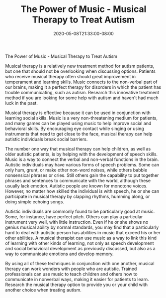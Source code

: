 ﻿---
title: "The Power of Music - Musical Therapy to Treat Autism"
date: 2020-05-08T21:33:00-08:00
description: "Text Tips for Web Success"
featured_image: "/images/Text.jpg"
tags: ["Text"]
---

The Power of Music - Musical Therapy to Treat Autism

Musical therapy is a relatively new treatment method for autism patients, but one that should not be overlooking when discussing options. Patients who receive musical therapy often should great improvement in temperament and learning skills. Music connects to the non-verbal part of our brains, making it a perfect therapy for disorders in which the patient has trouble communicating, such as autism. Research this innovative treatment method if you are looking for some help with autism and haven't had much luck in the past.

Musical therapy is effective because it can be used in conjunction with learning social skills. Music is a very non-threatening medium for patients, and many games can be played using music to help improve social and behavioral skills. By encouraging eye contact while singing or using instruments that need to get close to the face, musical therapy can help autistic individuals break social barriers. 

The number one way that musical therapy can help children, as well as older autistic patients, is by helping with the development of speech skills. Music is a way to connect the verbal and non-verbal functions in the brain. Autistic individuals may have various forms of speech problems. Some can only hum, grunt, or make other non-word noises, while others babble nonsensical phrases or cries. Still others gain the capability to put together phrases and sentences to communicate with the world, although these usually lack emotion. Autistic people are known for monotone voices. However, no matter how skilled the individual is with speech, he or she can participate in musical therapy by clapping rhythms, humming along, or doing simple echoing songs. 

Autistic individuals are commonly found to be particularly good at music. Some, for instance, have perfect pitch. Others can play a particular instrument very well, with little instruction. Even if he or she shows no genius musical ability by normal standards, you may find that a particularly hard to deal with autistic person has abilities in music that exceed his or her other abilities. A musical therapist can use music as a way to link this kind of learning with other kinds of learning, not only as speech development and social behavioral development as previously discussed, but also as a way to communicate emotions and develop memory.

By using all of these techniques in conjunction with one another, musical therapy can work wonders with people who are autistic. Trained professionals can use music to teach children and others how to communicate in nonverbal ways, making it easier for patients to learn. Research the musical therapy option to provide you or your child with another choice when treating autism.

